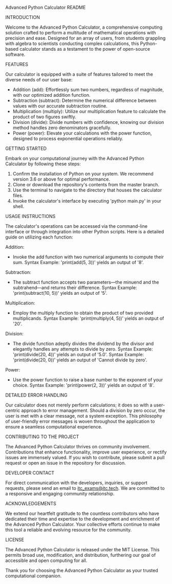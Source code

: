 Advanced Python Calculator README

INTRODUCTION

Welcome to the Advanced Python Calculator, a comprehensive computing solution crafted to perform a multitude of mathematical operations with precision and ease. Designed for an array of users, from students grappling with algebra to scientists conducting complex calculations, this Python-based calculator stands as a testament to the power of open-source software.

FEATURES

Our calculator is equipped with a suite of features tailored to meet the diverse needs of our user base:

- Addition (add): Effortlessly sum two numbers, regardless of magnitude, with our optimized addition function.
- Subtraction (subtract): Determine the numerical difference between values with our accurate subtraction routine.
- Multiplication (multiply): Utilize our multiplication feature to calculate the product of two figures swiftly.
- Division (divide): Divide numbers with confidence, knowing our division method handles zero denominators gracefully.
- Power (power): Elevate your calculations with the power function, designed to process exponential operations reliably.

GETTING STARTED

Embark on your computational journey with the Advanced Python Calculator by following these steps:

1. Confirm the installation of Python on your system. We recommend version 3.6 or above for optimal performance.
2. Clone or download the repository's contents from the master branch.
3. Use the terminal to navigate to the directory that houses the calculator files.
4. Invoke the calculator's interface by executing 'python main.py' in your shell.

USAGE INSTRUCTIONS

The calculator's operations can be accessed via the command-line interface or through integration into other Python scripts. Here is a detailed guide on utilizing each function:

Addition:
- Invoke the add function with two numerical arguments to compute their sum.
  Syntax Example: 'print(add(5, 3))' yields an output of '8'.

Subtraction:
- The subtract function accepts two parameters—the minuend and the subtrahend—and returns their difference.
  Syntax Example: 'print(subtract(10, 5))' yields an output of '5'.

Multiplication:
- Employ the multiply function to obtain the product of two provided multiplicands.
  Syntax Example: 'print(multiply(4, 5))' yields an output of '20'.

Division:
- The divide function adeptly divides the dividend by the divisor and elegantly handles any attempts to divide by zero.
  Syntax Example: 'print(divide(20, 4))' yields an output of '5.0'.
  Syntax Example: 'print(divide(20, 0))' yields an output of 'Cannot divide by zero'.

Power:
- Use the power function to raise a base number to the exponent of your choice.
  Syntax Example: 'print(power(2, 3))' yields an output of '8'.

DETAILED ERROR HANDLING

Our calculator does not merely perform calculations; it does so with a user-centric approach to error management. Should a division by zero occur, the user is met with a clear message, not a system exception. This philosophy of user-friendly error messages is woven throughout the application to ensure a seamless computational experience.

CONTRIBUTING TO THE PROJECT

The Advanced Python Calculator thrives on community involvement. Contributions that enhance functionality, improve user experience, or rectify issues are immensely valued. If you wish to contribute, please submit a pull request or open an issue in the repository for discussion.

DEVELOPER CONTACT

For direct communication with the developers, inquiries, or support requests, please send an email to itc_exams@itc.tech. We are committed to a responsive and engaging community relationship.

ACKNOWLEDGEMENTS

We extend our heartfelt gratitude to the countless contributors who have dedicated their time and expertise to the development and enrichment of the Advanced Python Calculator. Your collective efforts continue to make this tool a reliable and evolving resource for the community.

LICENSE

The Advanced Python Calculator is released under the MIT License. This permits broad use, modification, and distribution, furthering our goal of accessible and open computing for all.

Thank you for choosing the Advanced Python Calculator as your trusted computational companion.